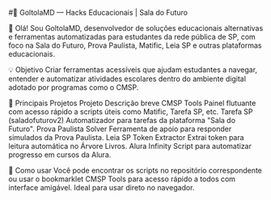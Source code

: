 #🧠 GoltolaMD — Hacks Educacionais | Sala do Futuro

👋 Olá! Sou GoltolaMD, desenvolvedor de soluções educacionais alternativas e ferramentas automatizadas para estudantes da rede pública de SP, com foco na Sala do Futuro, Prova Paulista, Matific, Leia SP e outras plataformas educacionais.

💡 Objetivo
Criar ferramentas acessíveis que ajudam estudantes a navegar, entender e automatizar atividades escolares dentro do ambiente digital adotado por programas como o CMSP.

🚀 Principais Projetos
Projeto	Descrição breve
CMSP Tools	Painel flutuante com acesso rápido a scripts úteis como Matific, Tarefa SP, etc.
Tarefa SP (saladofuturov2)	Automatizador para tarefas da plataforma "Sala do Futuro".
Prova Paulista Solver	Ferramenta de apoio para responder simulados da Prova Paulista.
Leia SP Token Extractor	Extrai token para leitura automática no Árvore Livros.
Alura Infinity	Script para automatizar progresso em cursos da Alura.

📎 Como usar
Você pode encontrar os scripts no repositório correspondente ou usar o bookmarklet CMSP Tools para acesso rápido a todos com interface amigável. Ideal para usar direto no navegador.

<!---
GoltolaMD/GoltolaMD is a ✨ special ✨ repository because its `README.md` (this file) appears on your GitHub profile.
You can click the Preview link to take a look at your changes.
--->
